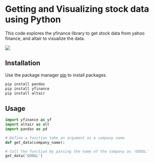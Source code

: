 # Getting and Visualizing stock data using Python

This code explores the yfinance library to get stock data from yahoo finance, and altair to visualize the data.

![](https://drive.google.com/open?id=1UIT5hrI-gxkJewQw8EUlxIPLVgU15iSq)

## Installation

Use the package manager [pip](https://pypi.org/) to install packages.

```bash
pip install pandas
pip install yfinance
pip install altair
```

## Usage

```python
import yfinance as yf
import altair as alt
import pandas as pd

# Define a function take an argument as a company name
def get_data(company_name):

# Call the function by passing the name of the company as 'GOOGL'
get_data('GOOGL')
```


